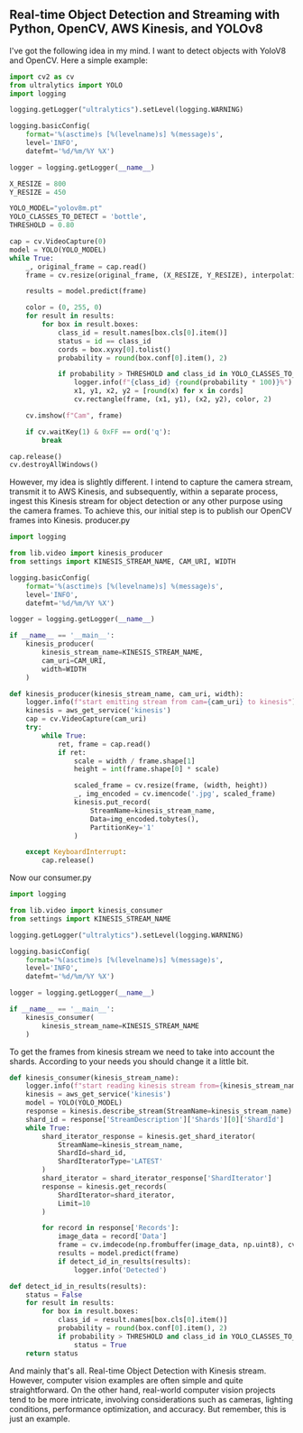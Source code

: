 ## Real-time Object Detection and Streaming with Python, OpenCV, AWS Kinesis, and YOLOv8

I've got the following idea in my mind. I want to detect objects with YoloV8 and OpenCV. Here a simple example:

```python
import cv2 as cv
from ultralytics import YOLO
import logging

logging.getLogger("ultralytics").setLevel(logging.WARNING)

logging.basicConfig(
    format='%(asctime)s [%(levelname)s] %(message)s',
    level='INFO',
    datefmt='%d/%m/%Y %X')

logger = logging.getLogger(__name__)

X_RESIZE = 800
Y_RESIZE = 450

YOLO_MODEL="yolov8m.pt"
YOLO_CLASSES_TO_DETECT = 'bottle',
THRESHOLD = 0.80

cap = cv.VideoCapture(0)
model = YOLO(YOLO_MODEL)
while True:
    _, original_frame = cap.read()
    frame = cv.resize(original_frame, (X_RESIZE, Y_RESIZE), interpolation=cv.INTER_LINEAR)

    results = model.predict(frame)

    color = (0, 255, 0)
    for result in results:
        for box in result.boxes:
            class_id = result.names[box.cls[0].item()]
            status = id == class_id
            cords = box.xyxy[0].tolist()
            probability = round(box.conf[0].item(), 2)

            if probability > THRESHOLD and class_id in YOLO_CLASSES_TO_DETECT:
                logger.info(f"{class_id} {round(probability * 100)}%")
                x1, y1, x2, y2 = [round(x) for x in cords]
                cv.rectangle(frame, (x1, y1), (x2, y2), color, 2)

    cv.imshow(f"Cam", frame)

    if cv.waitKey(1) & 0xFF == ord('q'):
        break

cap.release()
cv.destroyAllWindows()
```

However, my idea is slightly different. I intend to capture the camera stream, transmit it to AWS Kinesis, and subsequently, within a separate process, ingest this Kinesis stream for object detection or any other purpose using the camera frames. To achieve this, our initial step is to publish our OpenCV frames into Kinesis.
producer.py
```python
import logging

from lib.video import kinesis_producer
from settings import KINESIS_STREAM_NAME, CAM_URI, WIDTH

logging.basicConfig(
    format='%(asctime)s [%(levelname)s] %(message)s',
    level='INFO',
    datefmt='%d/%m/%Y %X')

logger = logging.getLogger(__name__)

if __name__ == '__main__':
    kinesis_producer(
        kinesis_stream_name=KINESIS_STREAM_NAME,
        cam_uri=CAM_URI,
        width=WIDTH
    )
```

```python
def kinesis_producer(kinesis_stream_name, cam_uri, width):
    logger.info(f"start emitting stream from cam={cam_uri} to kinesis")
    kinesis = aws_get_service('kinesis')
    cap = cv.VideoCapture(cam_uri)
    try:
        while True:
            ret, frame = cap.read()
            if ret:
                scale = width / frame.shape[1]
                height = int(frame.shape[0] * scale)

                scaled_frame = cv.resize(frame, (width, height))
                _, img_encoded = cv.imencode('.jpg', scaled_frame)
                kinesis.put_record(
                    StreamName=kinesis_stream_name,
                    Data=img_encoded.tobytes(),
                    PartitionKey='1'
                )

    except KeyboardInterrupt:
        cap.release()
```

Now our consumer.py

```python
import logging

from lib.video import kinesis_consumer
from settings import KINESIS_STREAM_NAME

logging.getLogger("ultralytics").setLevel(logging.WARNING)

logging.basicConfig(
    format='%(asctime)s [%(levelname)s] %(message)s',
    level='INFO',
    datefmt='%d/%m/%Y %X')

logger = logging.getLogger(__name__)

if __name__ == '__main__':
    kinesis_consumer(
        kinesis_stream_name=KINESIS_STREAM_NAME
    )
```

To get the frames from kinesis stream we need to take into account the shards. According to your needs you should 
change it a little bit.

```python
def kinesis_consumer(kinesis_stream_name):
    logger.info(f"start reading kinesis stream from={kinesis_stream_name}")
    kinesis = aws_get_service('kinesis')
    model = YOLO(YOLO_MODEL)
    response = kinesis.describe_stream(StreamName=kinesis_stream_name)
    shard_id = response['StreamDescription']['Shards'][0]['ShardId']
    while True:
        shard_iterator_response = kinesis.get_shard_iterator(
            StreamName=kinesis_stream_name,
            ShardId=shard_id,
            ShardIteratorType='LATEST'
        )
        shard_iterator = shard_iterator_response['ShardIterator']
        response = kinesis.get_records(
            ShardIterator=shard_iterator,
            Limit=10
        )

        for record in response['Records']:
            image_data = record['Data']
            frame = cv.imdecode(np.frombuffer(image_data, np.uint8), cv.IMREAD_COLOR)
            results = model.predict(frame)
            if detect_id_in_results(results):
                logger.info('Detected')

def detect_id_in_results(results):
    status = False
    for result in results:
        for box in result.boxes:
            class_id = result.names[box.cls[0].item()]
            probability = round(box.conf[0].item(), 2)
            if probability > THRESHOLD and class_id in YOLO_CLASSES_TO_DETECT:
                status = True
    return status
```

And mainly that's all. Real-time Object Detection with Kinesis stream. However, computer vision examples are often simple and quite straightforward. On the other hand, real-world computer vision projects tend to be more intricate, involving considerations such as cameras, lighting conditions, performance optimization, and accuracy. But remember, this is just an example.
